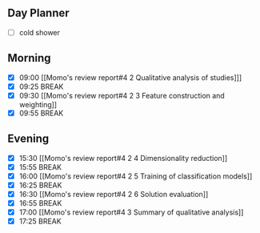 ## Day Planner
- [ ] cold shower
## Morning
- [x] 09:00 [[Momo's review report#4 2 Qualitative analysis of studies]]]
- [x] 09:25 BREAK
- [x] 09:30 [[Momo's review report#4 2 3 Feature construction and weighting]]
- [x] 09:55 BREAK
## Evening
- [x] 15:30 [[Momo's review report#4 2 4 Dimensionality reduction]]
- [x] 15:55 BREAK
- [x] 16:00 [[Momo's review report#4 2 5 Training of classification models]]
- [x] 16:25 BREAK
- [x] 16:30 [[Momo's review report#4 2 6 Solution evaluation]]
- [x] 16:55 BREAK
- [x] 17:00 [[Momo's review report#4 3 Summary of qualitative analysis]]
- [x] 17:25 BREAK
